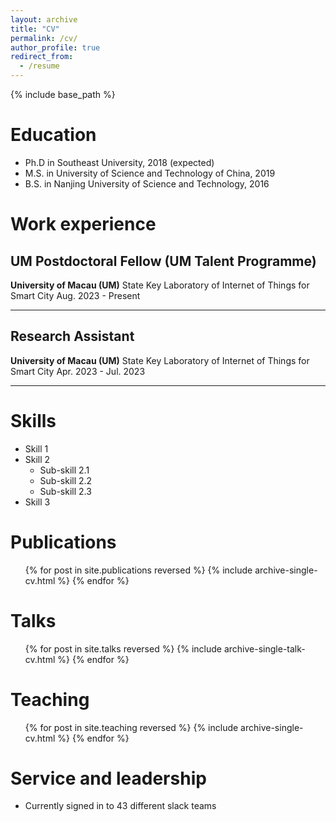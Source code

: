 ```yaml
---
layout: archive
title: "CV"
permalink: /cv/
author_profile: true
redirect_from:
  - /resume
---
```


{% include base_path %}

Education
======
* Ph.D in Southeast University, 2018 (expected)
* M.S. in University of Science and Technology of China, 2019
* B.S. in Nanjing University of Science and Technology, 2016

Work experience
======
## UM Postdoctoral Fellow (UM Talent Programme)
**University of Macau (UM)**
State Key Laboratory of Internet of Things for Smart City
Aug. 2023 - Present

---

## Research Assistant
**University of Macau (UM)**
State Key Laboratory of Internet of Things for Smart City
Apr. 2023 - Jul. 2023

---
Skills
======
* Skill 1
* Skill 2
  * Sub-skill 2.1
  * Sub-skill 2.2
  * Sub-skill 2.3
* Skill 3

Publications
======
  <ul>{% for post in site.publications reversed %}
    {% include archive-single-cv.html %}
  {% endfor %}</ul>
  
Talks
======
  <ul>{% for post in site.talks reversed %}
    {% include archive-single-talk-cv.html  %}
  {% endfor %}</ul>
  
Teaching
======
  <ul>{% for post in site.teaching reversed %}
    {% include archive-single-cv.html %}
  {% endfor %}</ul>
  
Service and leadership
======
* Currently signed in to 43 different slack teams
